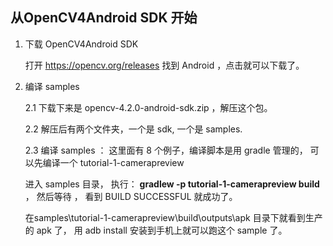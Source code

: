 

## 从OpenCV4Android SDK 开始

1. 下载 OpenCV4Android SDK 

    打开 https://opencv.org/releases 找到 Android ，点击就可以下载了。
  
2. 编译 samples 

    2.1 下载下来是 opencv-4.2.0-android-sdk.zip ，解压这个包。
    
    2.2  解压后有两个文件夹，一个是 sdk, 一个是 samples.
    
    2.3 编译 samples ： 这里面有 8 个例子，编译脚本是用 gradle 管理的， 可以先编译一个 tutorial-1-camerapreview
    
    进入 samples 目录， 执行： **gradlew -p tutorial-1-camerapreview build**  ， 然后等待 ， 看到 BUILD SUCCESSFUL 就成功了。
    
    在samples\tutorial-1-camerapreview\build\outputs\apk 目录下就看到生产的 apk 了， 用 adb install 安装到手机上就可以跑这个 sample 了。
    
    
    
